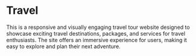 # Travel
This is a responsive and visually engaging travel tour website designed to showcase exciting travel destinations, packages, and services for travel enthusiasts. The site offers an immersive experience for users, making it easy to explore and plan their next adventure.
